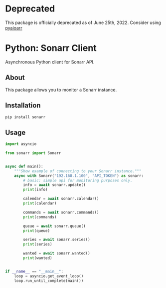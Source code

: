 # Deprecated

This package is officially deprecated as of June 25th, 2022. Consider using [pyaioarr](https://github.com/tkdrob/aiopyarr)

# Python: Sonarr Client

Asynchronous Python client for Sonarr API.

## About

This package allows you to monitor a Sonarr instance.

## Installation

```bash
pip install sonarr
```

## Usage

```python
import asyncio

from sonarr import Sonarr


async def main():
    """Show example of connecting to your Sonarr instance."""
    async with Sonarr("192.168.1.100", "API_TOKEN") as sonarr:
        # basic: simple api for monitoring purposes only.
        info = await sonarr.update()
        print(info)

        calendar = await sonarr.calendar()
        print(calendar)

        commands = await sonarr.commands()
        print(commands)

        queue = await sonarr.queue()
        print(queue)

        series = await sonarr.series()
        print(series)

        wanted = await sonarr.wanted()
        print(wanted)


if __name__ == "__main__":
    loop = asyncio.get_event_loop()
    loop.run_until_complete(main())
```
